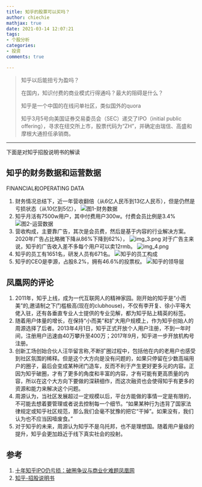 ```yaml
---
title: 知乎的股票可以买吗？
author: chiechie
mathjax: true
date: 2021-03-14 12:07:21
tags:
- 个股分析
categories: 
- 投资
comments: true

---
```


> 知乎以后能扭亏为盈吗？
> 
> 在国内，知识付费的商业模式行得通吗？最大的阻碍是什么？
> 
> 知乎是一个中国的在线问单社区，类似国外的quora
> 
> 知乎3月5号向美国证券交易委员会（SEC）递交了IPO（initial public offering），寻求在纽交所上市，股票代码为“ZH”，并确定由瑞信、高盛和摩根大通担任承销商。

---

下面是对知乎招股说明书的解读

## 知乎的财务数据和运营数据

FINANCIAL和OPERATING DATA

1. 财务情况总结下，近一年营收翻倍（从6亿人民币到13亿人民币），但是仍然是亏损状态（从10亿到5亿），
![图1-财务数据](img.png)
2. 知乎月活有7500w用户，其中付费用户300w。付费会员比例是3.4%
![图2-运营数据](operation.png)
3. 营收构成，主要靠广告，其次是会员费，然后是基于内容的行业解决方案。2020年广告占比略微下降从86%下降到62%），
![img_3.png](img_3.png)
对于广告主来说，知乎的广告收入差不多每个用户可以卖12rmb。
![img_4.png](img_4.png)
4. 知乎的员工有1651名，研发人员有671名。
![知乎的员工构成](img_1.png)
5. 知乎的CEO是李源，占股8.2%，拥有46.6%的投票权。
![知乎的领导层](img_2.png)
   

## 凤凰网的评论
1. 2011年，知乎上线，成为一代互联网人的精神家园。刚开始的知乎是“小而美”的,邀请制之下门槛极高(现在的clubhouse)，不仅有李开复、徐小平等大佬入驻，还有各垂直专业人士提供的专业见解，都为知乎贴上精英的标签。
2. 随着用户体量的增长，在保持“小而美”和扩大用户规模上，作为知乎创始人的周源选择了后者。2013年4月1日，知乎正式开放个人用户注册，不到一年时间，注册用户迅速由40万攀升至400万；2017年9月，知乎进一步开放机构号注册。
3. 创新工场创始合伙人汪华留言称,不断扩圈过程中，包括他在内的老用户也感受到社区氛围的稀释。但是这个大方向是没有问题的，如果只停留在少数高端用户的圈子，最后会变成某种闭门造车，反而不利于产生更好更多元的内容。正因为知乎破圈，才有了更多的角度和丰富的内容，才有可能有更高质量的内容，所以在这个大方向下要做的深耕细作，而这次融资也会使得知乎有更多的资源和能力来解决这个问题。
4. 周源认为，当社区发展超过一定规模以后，平台方能做的事情一定是有限的，不可能去想着要管理或者说去控制每一个细节。“如果某种行为违背了国家法律规定或知乎社区规范，那么我们会毫不犹豫的把它“干掉”。如果没有，我们认为也不应当因噎废食。”
5. 对于知乎的未来，周源认为知乎不是乌托邦，也不是理想国。随着用户量级的提升，知乎会更加趋近于线下真实社会的投射。


## 参考

1. [十年知乎IPO仍亏损：破圈争议与商业化难题凤凰网](https://tech.ifeng.com/c/84OLbxuTeir)
2. [知乎-招股说明书](https://www.sec.gov/Archives/edgar/data/1835724/000119312521070815/d72883df1.htm)